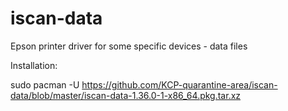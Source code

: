 # iscan-data

Epson printer driver for some specific devices - data files

Installation:

sudo pacman -U https://github.com/KCP-quarantine-area/iscan-data/blob/master/iscan-data-1.36.0-1-x86_64.pkg.tar.xz

